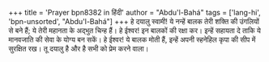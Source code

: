 +++
title = 'Prayer bpn8382 in हिंदी'
author = "Abdu'l-Bahá"
tags = ['lang-hi', 'bpn-unsorted', "Abdu'l-Bahá"]
+++
हे दयालु स्वामी! ये नन्हें बालक तेरी शक्ति की उंगलियों से बने हैं; ये तेरी महानता के अद्भुत चिन्ह हैं। हे ईश्वर! इन बालकों की रक्षा कर। इन्हें सहायता दे ताकि ये मानवजाति की सेवा के योग्य बन सकें। हे ईश्वर! ये बालक मोती हैं, इन्हें अपनी स्हनेहिल कृपा की सीप में सुरक्षित रख। तू दयालु है और है सभी को प्रेम करने वाला।
